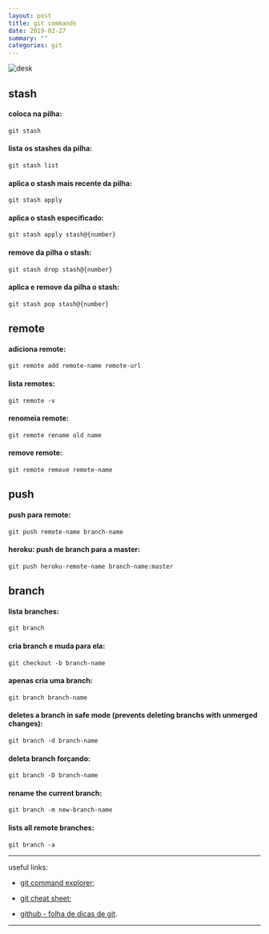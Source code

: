 ```yaml
---
layout: post
title: git commands
date: 2019-02-27
summary: ""
categories: git
---
```


![desk](../../../../../images/git-flow.jpg)

## stash

#### coloca na pilha:

<code>git stash</code>

#### lista os stashes da pilha:

<code>git stash list</code>

#### aplica o stash mais recente da pilha:

<code>git stash apply</code>

#### aplica o stash especificado:

<code>git stash apply stash@{number}</code>

#### remove da pilha o stash:

<code>git stash drop stash@{number}</code>

#### aplica e remove da pilha o stash:

<code>git stash pop stash@{number}</code>

## remote

#### adiciona remote:

<code>git remote add remote-name remote-url</code>

#### lista remotes:

<code>git remote -v</code>

#### renomeia remote:

<code>git remote rename old name</code>

#### remove remote:

<code>git remote remove remote-name</code>

## push

#### push para remote:

<code>git push remote-name branch-name</code>

#### heroku: push de branch para a master:

<code>git push heroku-remote-name branch-name:master</code>

## branch

#### lista branches:

<code>git branch</code>

#### cria branch e muda para ela:

<code>git checkout -b branch-name</code>

#### apenas cria uma branch:

<code>git branch branch-name</code>

#### deletes a branch in safe mode (prevents deleting branchs with unmerged changes):

<code>git branch -d branch-name</code>

#### deleta branch forçando:

<code>git branch -D branch-name</code>

#### rename the current branch:

<code>git branch -m new-branch-name</code>

#### lists all remote branches:

<code>git branch -a</code>

---

useful links:
* [git command explorer](https://gitexplorer.com/);

* [git cheat sheet](http://files.zeroturnaround.com/pdf/zt_git_cheat_sheet.pdf);

* [github - folha de dicas de git](https://services.github.com/on-demand/downloads/pt_BR/github-git-cheat-sheet.pdf).

---
